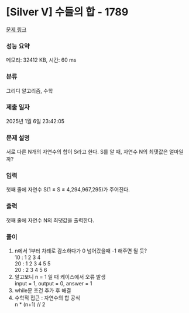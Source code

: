 # [Silver V] 수들의 합 - 1789 

[문제 링크](https://www.acmicpc.net/problem/1789) 

### 성능 요약

메모리: 32412 KB, 시간: 60 ms

### 분류

그리디 알고리즘, 수학

### 제출 일자

2025년 1월 6일 23:42:05

### 문제 설명

<p>서로 다른 N개의 자연수의 합이 S라고 한다. S를 알 때, 자연수 N의 최댓값은 얼마일까?</p>

### 입력 

 <p>첫째 줄에 자연수 S(1 ≤ S ≤ 4,294,967,295)가 주어진다.</p>

### 출력 

 <p>첫째 줄에 자연수 N의 최댓값을 출력한다.</p>

### 풀이
1. n에서 1부터 차례로 감소하다가 0 넘어갔을때 -1 해주면 될 듯?  
 10 : 1 2 3 4  
 20 : 1 2 3 4 5 5  
 20 : 2 3 4 5 6  
2. 알고보니 n = 1 일 때 케이스에서 오류 발생  
   input = 1, output = 0, answer = 1  
3. while문 조건 추가 후 해결  
4. 수학적 접근 : 자연수의 합 공식    
    n * (n+1) // 2
